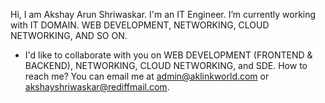 Hi, I am Akshay Arun Shriwaskar.
I'm an IT Engineer.
I’m currently working with IT DOMAIN. WEB DEVELOPMENT, NETWORKING, CLOUD NETWORKING, AND SO ON.
- I'd like to collaborate with you on WEB DEVELOPMENT (FRONTEND & BACKEND), NETWORKING, CLOUD NETWORKING, and SDE.
How to reach me?
You can email me at admin@aklinkworld.com or akshayshriwaskar@rediffmail.com.
